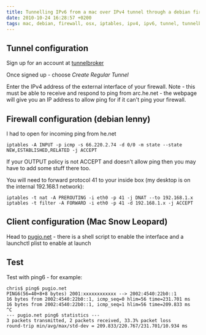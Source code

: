 ```yaml
---
title: Tunnelling IPv6 from a mac over IPv4 tunnel through a debian firewall using tunnelbroker.net
date: 2010-10-24 16:28:57 +0200
tags: mac, debian, firewall, osx, iptables, ipv4, ipv6, tunnel, tunnelbroker.net
---
```


## Tunnel configuration

Sign up for an account at [tunnelbroker](http://tunnelbroker.net)

Once signed up - choose _Create Regular Tunnel_

Enter the IPv4 address of the external interface of your firewall. Note - this must be able to receive and respond to ping from arc.he.net - the webpage will give you an IP address to allow ping for if it can't ping your firewall.

## Firewall configuration (debian lenny)

I had to open for incoming ping from he.net

```shell
iptables -A INPUT -p icmp -s 66.220.2.74 -d 0/0 -m state --state NEW,ESTABLISHED,RELATED -j ACCEPT
```

If your OUTPUT policy is not ACCEPT and doesn't allow ping then you may have to add some stuff there too.

You will need to forward protocol 41 to your inside box (my desktop is on the internal 192.168.1 network):

```shell
iptables -t nat -A PREROUTING -i eth0 -p 41 -j DNAT --to 192.168.1.x
iptables -t filter -A FORWARD -i eth0 -p 41 -d 192.168.1.x -j ACCEPT
```

## Client configuration (Mac Snow Leopard)

Head to [pugio.net](http://pugio.net/2009/01/enable-ipv6-on-mac-os-x-the-tu.html) - there is a shell script to enable the interface and a launchctl plist to enable at launch

## Test

Test with ping6 - for example:

```shell
chris$ ping6 pugio.net
PING6(56=40+8+8 bytes) 2001:xxxxxxxxxxxx --> 2002:4540:22b0::1
16 bytes from 2002:4540:22b0::1, icmp_seq=0 hlim=56 time=231.701 ms
16 bytes from 2002:4540:22b0::1, icmp_seq=1 hlim=56 time=209.833 ms
^C
--- pugio.net ping6 statistics ---
3 packets transmitted, 2 packets received, 33.3% packet loss
round-trip min/avg/max/std-dev = 209.833/220.767/231.701/10.934 ms
```
